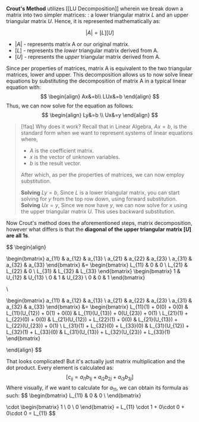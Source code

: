 **Crout's Method** utilizes [[LU Decomposition]] wherein we break down a matrix into two simpler matrices: : a lower triangular matrix $L$ and an upper triangular matrix 
$U$. Hence, it is represented mathematically as:

$$
|A| = [L][U]
$$
- $|A|$ - represents matrix A or our original matrix.
- $[L]$ - represents the *lower* triangular matrix derived from A.
- $[U]$ - represents the *upper* triangular matrix derived from A.

Since per properties of matrices, matrix A is equivalent to the two triangular matrices, lower and upper. This decomposition allows us to now solve linear equations by substituting the decomposition of matrix A in a typical linear equation with:
$$
\begin{align}
Ax&=b\\
LUx&=b 
\end{align}
$$
Thus, we can now solve for the equation as follows:
$$
\begin{align}
Ly&=b \\
Ux&=y
\end{align}
$$

> [!faq] Why does it work?
> Recall that in Linear Algebra, $Ax=b,$ is the standard form when we want to represent systems of linear equations where,
> - $A$ is the coefficient matrix.
> - $x$ is the vector of unknown variables.
> - $b$ is the result vector.
> 
> After which, as per the properties of matrices, we can now employ substitution. 
> 
> **Solving** $Ly = b$,  Since $L$ is a lower triangular matrix, you can start solving for $y$ from the top row down, using forward substitution.
> **Solving** $Ux = y$, Since we now have $y$, we can now solve for $x$ using the upper triangular matrix $U$. This uses backward substitution.

Now Crout's method does the aforementioned steps, matrix decomposition, however what differs is that the **diagonal of the upper triangular matrix $[U]$ are all 1s**.

$$
\begin{align}

\begin{bmatrix} 
a_{11} & a_{12} & a_{13} \\ 
a_{21} & a_{22} & a_{23} \\ 
a_{31} & a_{32} & a_{33} 
\end{bmatrix} &= 
\begin{bmatrix} 
L_{11} & 0 & 0 \\ 
L_{21} & L_{22} & 0 \\ 
L_{31} & L_{32} & L_{33} 
\end{bmatrix} 
\begin{bmatrix} 
1 & U_{12} & U_{13} \\ 
0 & 1 & U_{23} \\ 
0 & 0 & 1 
\end{bmatrix}

\\

\begin{bmatrix} 
a_{11} & a_{12} & a_{13} \\ 
a_{21} & a_{22} & a_{23} \\ 
a_{31} & a_{32} & a_{33} 
\end{bmatrix} &=
\begin{bmatrix} 
L_{11}(1) + 0(0) + 0(0) & L_{11}(U_{12}) + 0(1) + 0(0) & L_{11}(U_{13}) + 0(U_{23}) + 0(1) \\ 
L_{21}(1) + L_{22}(0) + 0(0) & L_{21}(U_{12}) + L_{22}(1) + 0(0) & L_{21}(U_{13}) + L_{22}(U_{23}) + 0(1) \\ 
L_{31}(1) + L_{32}(0) + L_{33}(0) & L_{31}(U_{12}) + L_{32}(1) + L_{33}(0) & L_{31}(U_{13}) + L_{32}(U_{23}) + L_{33}(1) 
\end{bmatrix}

\end{align}
$$

That looks complicated! But it's actually just matrix multiplication and the dot product. Every element is calculated as:
$$ 
[ c_{ij} = a_{i1}b_{1j} + a_{i2}b_{2j} + a_{i3}b_{3j} ]
$$
Where visually, if we want to calculate for $a_{11}$, we can obtain its formula as such:
$$
\begin{bmatrix} 
L_{11} & 0 & 0 \\ 
\end{bmatrix}

\cdot
\begin{bmatrix} 
1  \\ 
0 \\ 
0 
\end{bmatrix}
= L_{11} \cdot 1 + 0\cdot 0 + 0\cdot 0 = L_{11} 
$$




